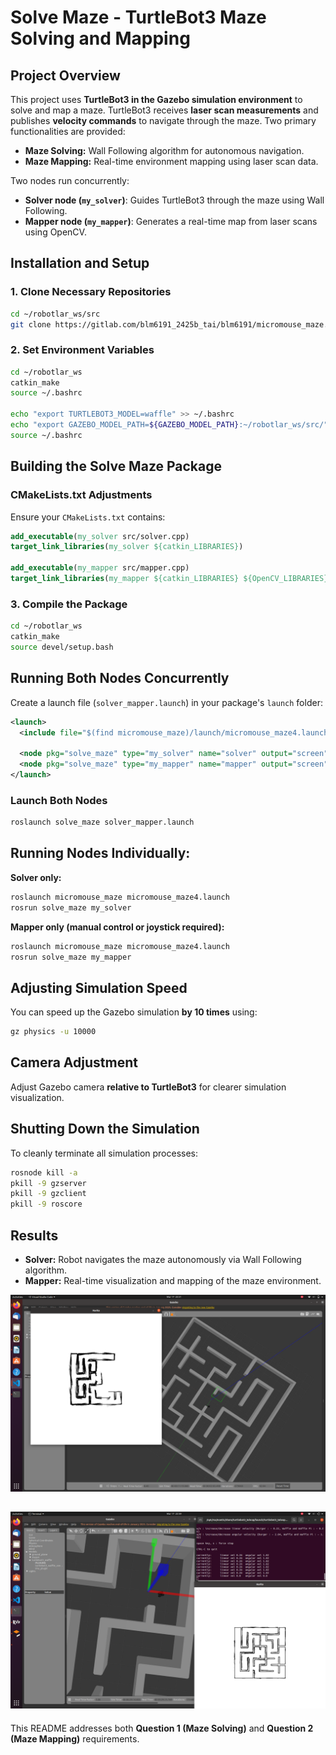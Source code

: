 # Solve Maze - TurtleBot3 Maze Solving and Mapping

## Project Overview
This project uses **TurtleBot3 in the Gazebo simulation environment** to solve and map a maze. TurtleBot3 receives **laser scan measurements** and publishes **velocity commands** to navigate through the maze. Two primary functionalities are provided:
- **Maze Solving:** Wall Following algorithm for autonomous navigation.
- **Maze Mapping:** Real-time environment mapping using laser scan data.

Two nodes run concurrently:
- **Solver node (`my_solver`)**: Guides TurtleBot3 through the maze using Wall Following.
- **Mapper node (`my_mapper`)**: Generates a real-time map from laser scans using OpenCV.

## Installation and Setup

### 1. Clone Necessary Repositories
```bash
cd ~/robotlar_ws/src
git clone https://gitlab.com/blm6191_2425b_tai/blm6191/micromouse_maze.git
```

### 2. Set Environment Variables
```bash
cd ~/robotlar_ws
catkin_make
source ~/.bashrc

echo "export TURTLEBOT3_MODEL=waffle" >> ~/.bashrc
echo "export GAZEBO_MODEL_PATH=${GAZEBO_MODEL_PATH}:~/robotlar_ws/src/" >> ~/.bashrc
source ~/.bashrc
```

## Building the Solve Maze Package

### CMakeLists.txt Adjustments
Ensure your `CMakeLists.txt` contains:
```cmake
add_executable(my_solver src/solver.cpp)
target_link_libraries(my_solver ${catkin_LIBRARIES})

add_executable(my_mapper src/mapper.cpp)
target_link_libraries(my_mapper ${catkin_LIBRARIES} ${OpenCV_LIBRARIES})
```

### 3. Compile the Package
```bash
cd ~/robotlar_ws
catkin_make
source devel/setup.bash
```

## Running Both Nodes Concurrently

Create a launch file (`solver_mapper.launch`) in your package's `launch` folder:
```xml
<launch>
  <include file="$(find micromouse_maze)/launch/micromouse_maze4.launch" />

  <node pkg="solve_maze" type="my_solver" name="solver" output="screen" />
  <node pkg="solve_maze" type="my_mapper" name="mapper" output="screen" />
</launch>
```

### Launch Both Nodes
```bash
roslaunch solve_maze solver_mapper.launch
```

## Running Nodes Individually:

**Solver only:**
```bash
roslaunch micromouse_maze micromouse_maze4.launch
rosrun solve_maze my_solver
```

**Mapper only (manual control or joystick required):**
```bash
roslaunch micromouse_maze micromouse_maze4.launch
rosrun solve_maze my_mapper
```

## Adjusting Simulation Speed
You can speed up the Gazebo simulation **by 10 times** using:
```bash
gz physics -u 10000
```

## Camera Adjustment
Adjust Gazebo camera **relative to TurtleBot3** for clearer simulation visualization.

## Shutting Down the Simulation
To cleanly terminate all simulation processes:
```bash
rosnode kill -a
pkill -9 gzserver
pkill -9 gzclient
pkill -9 roscore
```

## Results
- **Solver:** Robot navigates the maze autonomously via Wall Following algorithm.
- **Mapper:** Real-time visualization and mapping of the maze environment.

![Maze Solver And Mapper](solver_map.png)

![Map With Keyboard](manuel_map_with_keyboard.png)
---

This README addresses both **Question 1 (Maze Solving)** and **Question 2 (Maze Mapping)** requirements.

